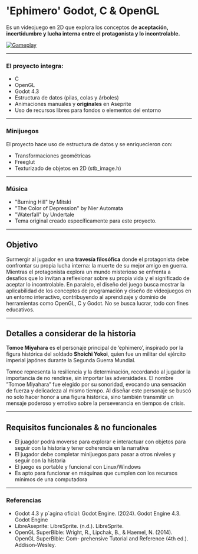 # 'Ephimero' Godot, C & OpenGL
Es un videojuego en 2D que explora los conceptos de **aceptación, incertidumbre y lucha interna entre el protagonista y lo incontrolable.**

[![Gameplay](https://img.youtube.com/vi/2f9nhj0eUHs&t=27s/0.jpg)](https://www.youtube.com/watch?v=2f9nhj0eUHs&t=27s)

---

### El proyecto integra:
* C
* OpenGL
* Godot 4.3
* Estructura de datos (pilas, colas y árboles)
* Animaciones manuales y **originales** en Aseprite
* Uso de recursos libres para fondos o elementos del entorno

---
### Minijuegos
El proyecto hace uso de estructura de datos y se enriquecieron con:
* Transformaciones geométricas
* Freeglut
* Texturizado de objetos en 2D (stb_image.h)


---
### Música
- "Burning Hill" by Mitski
- "The Color of Depression" by Nier Automata
- "Waterfall" by Undertale
- Tema original creado específicamente para este proyecto.

--- 
## Objetivo
Surmergir al jugador en una **travesía filosófica** donde el protagonista debe confrontar su propia lucha interna: la muerte de su mejor amigo en guerra. Mientras el protagonista explora un mundo misterioso se enfrenta a desafíos que lo invitan a reflexionar sobre su propia vida y el significado de aceptar lo incontrolable. En paralelo, el diseño del juego busca mostrar la aplicabilidad de los conceptos de programación y diseño de videojuegos en un entorno interactivo, contribuyendo al aprendizaje y dominio de herramientas como OpenGL, C y Godot.
No se busca lucrar, todo con fines educativos.

--- 
## Detalles a considerar de la historia
**Tomoe Miyahara** es el personaje principal de ’ephimero’, inspirado por la figura histórica del soldado **Shoichi Yokoi**, quien fue un militar del ejército imperial japónes durante la Segunda Guerra Mundial.

Tomoe representa la resiliencia y la determinación, recordando al jugador la importancia de no rendirse, sin importar las adversidades. El nombre ”Tomoe Miyahara” fue elegido por su sonoridad, evocando una sensación de fuerza y delicadeza al mismo tiempo. Al diseñar este personaje se buscó no solo hacer honor a una figura histórica, sino también transmitir un mensaje poderoso y emotivo sobre la perseverancia en tiempos de crisis.

---
## Requisitos funcionales & no funcionales
- El juagdor podrá moverse para explorar e interactuar con objetos para seguir con la historia y tener coherencia en la narrativa
- El jugador debe completar minijuegos para pasar a otros niveles y seguir con la historia
- El juego es portable y funcional con Linux/Windows
- Es apto para funcionar en máquinas que cumplen con los recursos mínimos de una computadora

---
### Referencias
* Godot 4.3 y p´agina oficial: Godot Engine. (2024). Godot Engine 4.3. Godot Engine
* LibreAseprite: LibreSprite. (n.d.). LibreSprite.
* OpenGL SuperBible: Wright, R., Lipchak, B., & Haemel, N. (2014). OpenGL SuperBible: Com-
prehensive Tutorial and Reference (4th ed.). Addison-Wesley.
